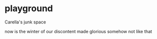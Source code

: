 # playground
Carella's junk space

now is the winter of our discontent made glorious somehow not like that
